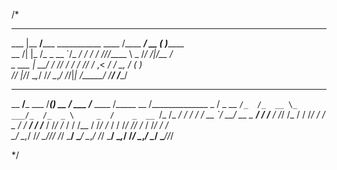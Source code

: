 /*
_______________                    ______ ___________________                                                    
___    |__  __/_____ ___________  ____  /____  ____/_  __ \( )_______                                            
__  /| |_  /_ _  __ `/_  ___/  / / /_  //_/_____ \ _  /_/ /|/__  ___/                                            
_  ___ |  __/ / /_/ /_  /   / /_/ /_  ,<   ____/ / _\__, /   _(__  )                                             
/_/  |_/_/    \__,_/ /_/    \__,_/ /_/|_| /_____/  /____/    /____/                                              
                                                                                                                 
_________      ______            _____           _________      ______            ______      _____              
__  ____/_____ ___  /_______________(_)____      __  ____/_____ ___  /_________  ____  /_____ __  /______________
_  /    _  __ `/_  /_  __ \_  ___/_  /_  _ \     _  /    _  __ `/_  /_  ___/  / / /_  /_  __ `/  __/  __ \_  ___/
/ /___  / /_/ /_  / / /_/ /  /   _  / /  __/     / /___  / /_/ /_  / / /__ / /_/ /_  / / /_/ // /_ / /_/ /  /    
\____/  \__,_/ /_/  \____//_/    /_/  \___/      \____/  \__,_/ /_/  \___/ \__,_/ /_/  \__,_/ \__/ \____//_/     
                                                                                                                 
*/
